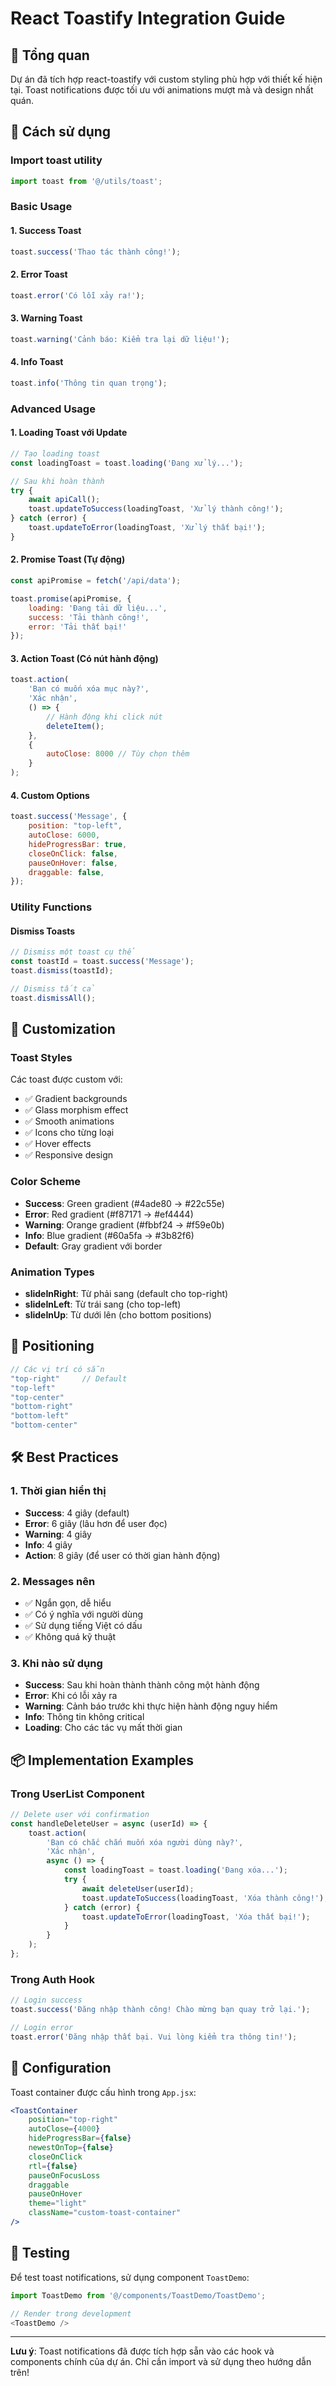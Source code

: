 # React Toastify Integration Guide

## 🎯 Tổng quan
Dự án đã tích hợp react-toastify với custom styling phù hợp với thiết kế hiện tại. Toast notifications được tối ưu với animations mượt mà và design nhất quán.

## 🚀 Cách sử dụng

### Import toast utility
```javascript
import toast from '@/utils/toast';
```

### Basic Usage

#### 1. Success Toast
```javascript
toast.success('Thao tác thành công!');
```

#### 2. Error Toast
```javascript
toast.error('Có lỗi xảy ra!');
```

#### 3. Warning Toast
```javascript
toast.warning('Cảnh báo: Kiểm tra lại dữ liệu!');
```

#### 4. Info Toast
```javascript
toast.info('Thông tin quan trọng');
```

### Advanced Usage

#### 1. Loading Toast với Update
```javascript
// Tạo loading toast
const loadingToast = toast.loading('Đang xử lý...');

// Sau khi hoàn thành
try {
    await apiCall();
    toast.updateToSuccess(loadingToast, 'Xử lý thành công!');
} catch (error) {
    toast.updateToError(loadingToast, 'Xử lý thất bại!');
}
```

#### 2. Promise Toast (Tự động)
```javascript
const apiPromise = fetch('/api/data');

toast.promise(apiPromise, {
    loading: 'Đang tải dữ liệu...',
    success: 'Tải thành công!',
    error: 'Tải thất bại!'
});
```

#### 3. Action Toast (Có nút hành động)
```javascript
toast.action(
    'Bạn có muốn xóa mục này?',
    'Xác nhận',
    () => {
        // Hành động khi click nút
        deleteItem();
    },
    {
        autoClose: 8000 // Tùy chọn thêm
    }
);
```

#### 4. Custom Options
```javascript
toast.success('Message', {
    position: "top-left",
    autoClose: 6000,
    hideProgressBar: true,
    closeOnClick: false,
    pauseOnHover: false,
    draggable: false,
});
```

### Utility Functions

#### Dismiss Toasts
```javascript
// Dismiss một toast cụ thể
const toastId = toast.success('Message');
toast.dismiss(toastId);

// Dismiss tất cả
toast.dismissAll();
```

## 🎨 Customization

### Toast Styles
Các toast được custom với:
- ✅ Gradient backgrounds
- ✅ Glass morphism effect
- ✅ Smooth animations
- ✅ Icons cho từng loại
- ✅ Hover effects
- ✅ Responsive design

### Color Scheme
- **Success**: Green gradient (#4ade80 → #22c55e)
- **Error**: Red gradient (#f87171 → #ef4444)
- **Warning**: Orange gradient (#fbbf24 → #f59e0b)
- **Info**: Blue gradient (#60a5fa → #3b82f6)
- **Default**: Gray gradient với border

### Animation Types
- **slideInRight**: Từ phải sang (default cho top-right)
- **slideInLeft**: Từ trái sang (cho top-left)
- **slideInUp**: Từ dưới lên (cho bottom positions)

## 📍 Positioning
```javascript
// Các vị trí có sẵn
"top-right"     // Default
"top-left"
"top-center"
"bottom-right"
"bottom-left"
"bottom-center"
```

## 🛠️ Best Practices

### 1. Thời gian hiển thị
- **Success**: 4 giây (default)
- **Error**: 6 giây (lâu hơn để user đọc)
- **Warning**: 4 giây
- **Info**: 4 giây
- **Action**: 8 giây (để user có thời gian hành động)

### 2. Messages nên
- ✅ Ngắn gọn, dễ hiểu
- ✅ Có ý nghĩa với người dùng
- ✅ Sử dụng tiếng Việt có dấu
- ✅ Không quá kỹ thuật

### 3. Khi nào sử dụng
- **Success**: Sau khi hoàn thành thành công một hành động
- **Error**: Khi có lỗi xảy ra
- **Warning**: Cảnh báo trước khi thực hiện hành động nguy hiểm
- **Info**: Thông tin không critical
- **Loading**: Cho các tác vụ mất thời gian

## 📦 Implementation Examples

### Trong UserList Component
```javascript
// Delete user với confirmation
const handleDeleteUser = async (userId) => {
    toast.action(
        'Bạn có chắc chắn muốn xóa người dùng này?',
        'Xác nhận',
        async () => {
            const loadingToast = toast.loading('Đang xóa...');
            try {
                await deleteUser(userId);
                toast.updateToSuccess(loadingToast, 'Xóa thành công!');
            } catch (error) {
                toast.updateToError(loadingToast, 'Xóa thất bại!');
            }
        }
    );
};
```

### Trong Auth Hook
```javascript
// Login success
toast.success('Đăng nhập thành công! Chào mừng bạn quay trở lại.');

// Login error
toast.error('Đăng nhập thất bại. Vui lòng kiểm tra thông tin!');
```

## 🔧 Configuration

Toast container được cấu hình trong `App.jsx`:
```jsx
<ToastContainer
    position="top-right"
    autoClose={4000}
    hideProgressBar={false}
    newestOnTop={false}
    closeOnClick
    rtl={false}
    pauseOnFocusLoss
    draggable
    pauseOnHover
    theme="light"
    className="custom-toast-container"
/>
```

## 🎯 Testing

Để test toast notifications, sử dụng component `ToastDemo`:
```javascript
import ToastDemo from '@/components/ToastDemo/ToastDemo';

// Render trong development
<ToastDemo />
```

---

**Lưu ý**: Toast notifications đã được tích hợp sẵn vào các hook và components chính của dự án. Chỉ cần import và sử dụng theo hướng dẫn trên!